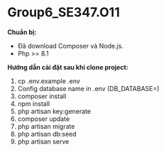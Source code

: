 # Group6_SE347.O11

<b>Chuẩn bị:</b>
<ul>
    <li>Đã download Composer và Node.js.</li>
    <li>Php >= 8.1</li>
</ul>

<b>Hướng dẫn cài đặt sau khi clone project:</b>
<ol>
    <li>cp .env.example .env</li>
    <li>Config database name in .env (DB_DATABASE=)</li>
    <li>composer install</li>
    <li>npm install</li>
    <li>php artisan key:generate</li>
    <li>composer update</li>
    <li>php artisan migrate</li>
    <li>php artisan db:seed</li>
    <li>php artisan serve</li>
</ol>
